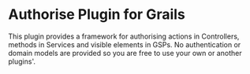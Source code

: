 Authorise Plugin for Grails
===========================

This plugin provides a framework for authorising actions in Controllers, methods in Services and visible elements in GSPs. 
No authentication or domain models are provided so you are free to use your own or another plugins'.
